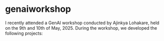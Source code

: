 # genaiworkshop
I recently attended a GenAI workshop conducted by Ajinkya Lohakare, held on the 9th and 10th of May, 2025. During the workshop, we developed the following projects:
